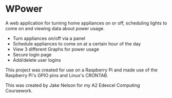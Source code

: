 # WPower

A web application for turning home appliances on or off, scheduling lights to come on and viewing data about power usage.

- Turn appliances on/off via a panel
- Schedule appliances to come on at a certain hour of the day
- View 3 different Graphs for power usage
- Secure login page
- Add/delete user logins

This project was created for use on a Raspberry Pi and made use of the Raspberry Pi's GPIO pins and Linux's CRONTAB.


This was created by Jake Nelson for my A2 Edexcel Computing Coursework.